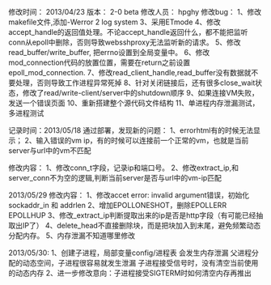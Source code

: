 修改时间： 2013/04/23
版本：	2-0 beta
修改人员： hpghy
修改bug： 
1、修改makefile文件,添加-Werror
2  log system
3、采用ETmode
4、修改accept_handle的返回值处理。不论accept_handle返回什么，都不能把监听conn从epoll中删除，否则导致websshproxy无法监听新的请求。
5、修改read_buffer/write_buffer, 把errno设置到全局变量中。
6、修改mod_connection代码的放置位置，需要在return之前设置epoll_mod_connection.
7、修改read_client_handle,read_buffer没有数据就不要处理，否则导致工作进程异常死掉
8、针对关闭链接后，还有很多close_wait状态，修改了read/write-client/server中的shutdown顺序
9、如果连接VM失败，发送一个错误页面
10、重新搭建整个源代码文件结构
11、单进程内存泄漏测试，多进程测试

记录时间：2013/05/18
通过部署，发现新的问题：
1、errorhtml有的时候无法显示；
2、输入错误的vm ip，有的时候可以连接前一个正常的vm，也就是当前server与url中的vm不匹配

修改内容：
1、修改conn_t字段，记录ip和端口号。
2、修改extract_ip,和server_conn不为空的逻辑,判断当前server是否与url中的vm-ip匹配

2013/05/29
修改内容：
1、修改accet error: invalid argument错误，初始化sockaddr_in 和 addrlen
2、增加EPOLLONESHOT，删除EPOLLERR EPOLLHUP
3、修改_extract_ip判断提取出来的ip是否是http字段（有可能已经抽取出IP了）
4、delete_head不直接删除块，而是把块加入到末尾，避免频繁动态分配内存。
5、内存泄漏不知道哪里修改

2013/05/30:
1、创建子进程，局部变量config/进程表 会发生内存泄漏
	父进程分配的动态空间，子进程很容易就发生泄漏
	子进程接受信号时，没有清空当前使用的动态内存
2、进一步修改意向：子进程接受SIGTERM时如何清空内存再推出
